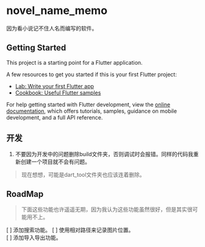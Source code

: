 # novel_name_memo
因为看小说记不住人名而编写的软件。  

## Getting Started

This project is a starting point for a Flutter application.

A few resources to get you started if this is your first Flutter project:

- [Lab: Write your first Flutter app](https://docs.flutter.dev/get-started/codelab)
- [Cookbook: Useful Flutter samples](https://docs.flutter.dev/cookbook)

For help getting started with Flutter development, view the
[online documentation](https://docs.flutter.dev/), which offers tutorials,
samples, guidance on mobile development, and a full API reference.


## 开发
1. 不要因为开发中的问题删除build文件夹，否则调试时会报错。同样的代码我重新创建一个项目就不会有问题。  
> 现在想想，可能是dart_tool文件夹也应该连着删除。  

## RoadMap
> 下面这些功能也许遥遥无期，因为我认为这些功能虽然很好，但是其实很可能用不上。  

[ ] 添加搜索功能。
[ ] 使用相对路径来记录图片位置。  
[ ] 添加导入导出功能。